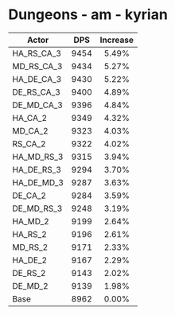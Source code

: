 # Dungeons - am - kyrian
| Actor | DPS | Increase |
|---|:---:|:---:|
|HA_RS_CA_3|9454|5.49%|
|MD_RS_CA_3|9434|5.27%|
|HA_DE_CA_3|9430|5.22%|
|DE_RS_CA_3|9400|4.89%|
|DE_MD_CA_3|9396|4.84%|
|HA_CA_2|9349|4.32%|
|MD_CA_2|9323|4.03%|
|RS_CA_2|9322|4.02%|
|HA_MD_RS_3|9315|3.94%|
|HA_DE_RS_3|9294|3.70%|
|HA_DE_MD_3|9287|3.63%|
|DE_CA_2|9284|3.59%|
|DE_MD_RS_3|9248|3.19%|
|HA_MD_2|9199|2.64%|
|HA_RS_2|9196|2.61%|
|MD_RS_2|9171|2.33%|
|HA_DE_2|9167|2.29%|
|DE_RS_2|9143|2.02%|
|DE_MD_2|9139|1.98%|
|Base|8962|0.00%|
